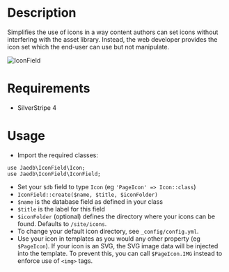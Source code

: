 # Description

Simplifies the use of icons in a way content authors can set icons without interfering with the asset library. Instead, the web developer provides the icon set which the end-user can use but not manipulate.

![IconField](https://raw.githubusercontent.com/jaedb/IconField/master/screenshot.jpg)


# Requirements

* SilverStripe 4


# Usage

* Import the required classes:
```
use Jaedb\IconField\Icon;
use Jaedb\IconField\IconField;
```
* Set your `$db` field to type `Icon` (eg `'PageIcon' => Icon::class`)
* `IconField::create($name, $title, $iconFolder)`
* `$name` is the database field as defined in your class
* `$title` is the label for this field
* `$iconFolder` (optional) defines the directory where your icons can be found. Defaults to `/site/icons`.
* To change your default icon directory, see `_config/config.yml`.
* Use your icon in templates as you would any other property (eg `$PageIcon`). If your icon is an SVG, the SVG image data will be injected into the template. To prevent this, you can call `$PageIcon.IMG` instead to enforce use of `<img>` tags.